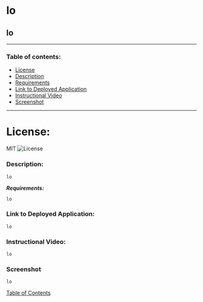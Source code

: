 # lo

## lo

---

### Table of contents:
* [License](#license)
* [Description](#description)
* [Requirements](#requirements)
* [Link to Deployed Application](#link-to-deployed-application)
* [Instructional Video](#instructional-video)
* [Screenshot](#screenshot)


---

# License:

   MIT
   ![License](https://img.shields.io/badge/license-MIT-yellow.svg)

### Description:

    lo
            
***Requirements:***

    lo
        
### Link to Deployed Application:

    lo

### Instructional Video:

    lo
        
### Screenshot
    
    lo
    
[Table of Contents](#table-of-contents)
